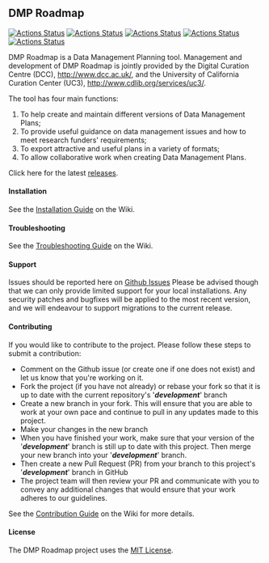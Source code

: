 ## DMP Roadmap

[![Actions Status](https://github.com/DMPRoadmap/roadmap/workflows/Brakeman/badge.svg?branch=main)](https://github.com/DMPRoadmap/roadmap/actions/workflows/brakeman.yml)
[![Actions Status](https://github.com/DMPRoadmap/roadmap/workflows/Rubocop/badge.svg?branch=main)](https://github.com/DMPRoadmap/roadmap/actions/workflows/rubocop.yml)
[![Actions Status](https://github.com/DMPRoadmap/roadmap/workflows/ESLint/badge.svg?branch=main)](https://github.com/DMPRoadmap/roadmap/actions/workflows/eslint.yml)
[![Actions Status](https://github.com/DMPRoadmap/roadmap/workflows/Tests%20-%20PostgreSQL/badge.svg?branch=main)](https://github.com/DMPRoadmap/roadmap/actions/workflows/postgres.yml)
[![Actions Status](https://github.com/DMPRoadmap/roadmap/workflows/Danger/badge.svg?branch=main)](https://github.com/DMPRoadmap/roadmap/actions/workflows/danger.yml)

<!-- [![Actions Status](https://github.com/DMPRoadmap/roadmap/workflows/Tests%20-%20MySQL/badge.svg?branch=main)](https://github.com/DMPRoadmap/roadmap/actions) -->

DMP Roadmap is a Data Management Planning tool. Management and development of DMP Roadmap is jointly provided by the Digital Curation Centre (DCC), http://www.dcc.ac.uk/, and the University of California Curation Center (UC3), http://www.cdlib.org/services/uc3/.

The tool has four main functions:

1. To help create and maintain different versions of Data Management Plans;
2. To provide useful guidance on data management issues and how to meet research funders' requirements;
3. To export attractive and useful plans in a variety of formats;
4. To allow collaborative work when creating Data Management Plans.

Click here for the latest [releases](https://github.com/DMPRoadmap/roadmap/releases/).

#### Installation
See the [Installation Guide](https://github.com/DMPRoadmap/roadmap/wiki/Installation) on the Wiki.

#### Troubleshooting
See the [Troubleshooting Guide](https://github.com/DMPRoadmap/roadmap/wiki/Troubleshooting) on the Wiki.

#### Support
Issues should be reported here on [Github Issues](https://github.com/DMPRoadmap/roadmap/issues)
Please be advised though that we can only provide limited support for your local installations.
Any security patches and bugfixes will be applied to the most recent version, and we will endeavour to support migrations to the current release.

#### Contributing
If you would like to contribute to the project. Please follow these steps to submit a contribution:
* Comment on the Github issue (or create one if one does not exist) and let us know that you're working on it.
* Fork the project (if you have not already) or rebase your fork so that it is up to date with the current repository's '_**development**_' branch
* Create a new branch in your fork. This will ensure that you are able to work at your own pace and continue to pull in any updates made to this project.
* Make your changes in the new branch
* When you have finished your work, make sure that your version of the '_**development**_' branch is still up to date with this project. Then merge your new branch into your '_**development**_' branch.
* Then create a new Pull Request (PR) from your branch to this project's '_**development**_' branch in GitHub
* The project team will then review your PR and communicate with you to convey any additional changes that would ensure that your work adheres to our guidelines.

See the [Contribution Guide](https://github.com/DMPRoadmap/roadmap/blob/development/CONTRIBUTING.md) on the Wiki for more details.

#### License
The DMP Roadmap project uses the <a href="./LICENSE.md">MIT License</a>.
